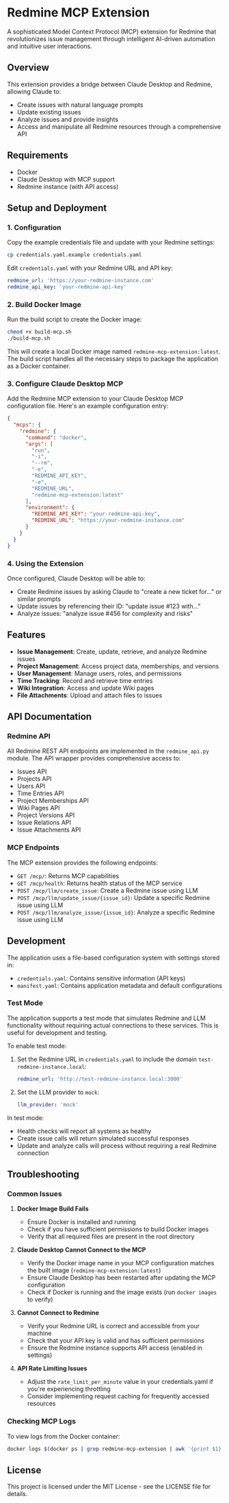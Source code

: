 # Redmine MCP Extension

A sophisticated Model Context Protocol (MCP) extension for Redmine that revolutionizes issue management through intelligent AI-driven automation and intuitive user interactions.

## Overview

This extension provides a bridge between Claude Desktop and Redmine, allowing Claude to:
- Create issues with natural language prompts
- Update existing issues
- Analyze issues and provide insights
- Access and manipulate all Redmine resources through a comprehensive API

## Requirements

- Docker
- Claude Desktop with MCP support
- Redmine instance (with API access)

## Setup and Deployment

### 1. Configuration

Copy the example credentials file and update with your Redmine settings:

```bash
cp credentials.yaml.example credentials.yaml
```

Edit `credentials.yaml` with your Redmine URL and API key:

```yaml
redmine_url: 'https://your-redmine-instance.com'
redmine_api_key: 'your-redmine-api-key'
```

### 2. Build Docker Image

Run the build script to create the Docker image:

```bash
chmod +x build-mcp.sh
./build-mcp.sh
```

This will create a local Docker image named `redmine-mcp-extension:latest`. The build script handles all the necessary steps to package the application as a Docker container.

### 3. Configure Claude Desktop MCP

Add the Redmine MCP extension to your Claude Desktop MCP configuration file. Here's an example configuration entry:

```json
{
  "mcps": {
    "redmine": {
      "command": "docker",
      "args": [
        "run",
        "-i",
        "--rm",
        "-e",
        "REDMINE_API_KEY",
        "-e",
        "REDMINE_URL",
        "redmine-mcp-extension:latest"
      ],
      "environment": {
        "REDMINE_API_KEY": "your-redmine-api-key",
        "REDMINE_URL": "https://your-redmine-instance.com"
      }
    }
  }
}
```

### 4. Using the Extension

Once configured, Claude Desktop will be able to:

- Create Redmine issues by asking Claude to "create a new ticket for..." or similar prompts
- Update issues by referencing their ID: "update issue #123 with..."
- Analyze issues: "analyze issue #456 for complexity and risks"

## Features

- **Issue Management**: Create, update, retrieve, and analyze Redmine issues
- **Project Management**: Access project data, memberships, and versions
- **User Management**: Manage users, roles, and permissions
- **Time Tracking**: Record and retrieve time entries
- **Wiki Integration**: Access and update Wiki pages
- **File Attachments**: Upload and attach files to issues

## API Documentation

### Redmine API

All Redmine REST API endpoints are implemented in the `redmine_api.py` module. The API wrapper provides comprehensive access to:

- Issues API
- Projects API
- Users API
- Time Entries API
- Project Memberships API
- Wiki Pages API
- Project Versions API
- Issue Relations API
- Issue Attachments API

### MCP Endpoints

The MCP extension provides the following endpoints:

- `GET /mcp/`: Returns MCP capabilities
- `GET /mcp/health`: Returns health status of the MCP service
- `POST /mcp/llm/create_issue`: Create a Redmine issue using LLM
- `POST /mcp/llm/update_issue/{issue_id}`: Update a specific Redmine issue using LLM
- `POST /mcp/llm/analyze_issue/{issue_id}`: Analyze a specific Redmine issue using LLM

## Development

The application uses a file-based configuration system with settings stored in:

- `credentials.yaml`: Contains sensitive information (API keys)
- `manifest.yaml`: Contains application metadata and default configurations

### Test Mode

The application supports a test mode that simulates Redmine and LLM functionality without requiring actual connections to these services. This is useful for development and testing.

To enable test mode:

1. Set the Redmine URL in `credentials.yaml` to include the domain `test-redmine-instance.local`:
   ```yaml
   redmine_url: 'http://test-redmine-instance.local:3000'
   ```

2. Set the LLM provider to `mock`:
   ```yaml
   llm_provider: 'mock'
   ```

In test mode:
- Health checks will report all systems as healthy
- Create issue calls will return simulated successful responses
- Update and analyze calls will process without requiring a real Redmine connection

## Troubleshooting

### Common Issues

1. **Docker Image Build Fails**
   - Ensure Docker is installed and running
   - Check if you have sufficient permissions to build Docker images
   - Verify that all required files are present in the root directory

2. **Claude Desktop Cannot Connect to the MCP**
   - Verify the Docker image name in your MCP configuration matches the built image (`redmine-mcp-extension:latest`)
   - Ensure Claude Desktop has been restarted after updating the MCP configuration
   - Check if Docker is running and the image exists (run `docker images` to verify)

3. **Cannot Connect to Redmine**
   - Verify your Redmine URL is correct and accessible from your machine
   - Check that your API key is valid and has sufficient permissions
   - Ensure the Redmine instance supports API access (enabled in settings)

4. **API Rate Limiting Issues**
   - Adjust the `rate_limit_per_minute` value in your credentials.yaml if you're experiencing throttling
   - Consider implementing request caching for frequently accessed resources

### Checking MCP Logs

To view logs from the Docker container:

```bash
docker logs $(docker ps | grep redmine-mcp-extension | awk '{print $1}')
```

## License

This project is licensed under the MIT License - see the LICENSE file for details.